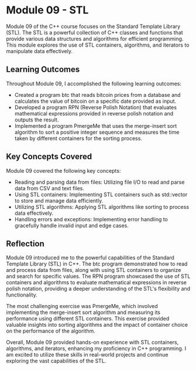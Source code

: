 # Module 09 - STL

Module 09 of the C++ course focuses on the Standard Template Library (STL). The STL is a powerful collection of C++ classes and functions that provide various data structures and algorithms for efficient programming. This module explores the use of STL containers, algorithms, and iterators to manipulate data effectively.

## Learning Outcomes
Throughout Module 09, I accomplished the following learning outcomes:

- Created a program btc that reads bitcoin prices from a database and calculates the value of bitcoin on a specific date provided as input.
- Developed a program RPN (Reverse Polish Notation) that evaluates mathematical expressions provided in reverse polish notation and outputs the result.
- Implemented a program PmergeMe that uses the merge-insert sort algorithm to sort a positive integer sequence and measures the time taken by different containers for the sorting process.

## Key Concepts Covered
Module 09 covered the following key concepts:

- Reading and parsing data from files: Utilizing file I/O to read and parse data from CSV and text files.
- Using STL containers: Implementing STL containers such as std::vector to store and manage data efficiently.
- Utilizing STL algorithms: Applying STL algorithms like sorting to process data effectively.
- Handling errors and exceptions: Implementing error handling to gracefully handle invalid input and edge cases.

## Reflection
Module 09 introduced me to the powerful capabilities of the Standard Template Library (STL) in C++. The btc program demonstrated how to read and process data from files, along with using STL containers to organize and search for specific values. The RPN program showcased the use of STL containers and algorithms to evaluate mathematical expressions in reverse polish notation, providing a deeper understanding of the STL's flexibility and functionality.

The most challenging exercise was PmergeMe, which involved implementing the merge-insert sort algorithm and measuring its performance using different STL containers. This exercise provided valuable insights into sorting algorithms and the impact of container choice on the performance of the algorithm.

Overall, Module 09 provided hands-on experience with STL containers, algorithms, and iterators, enhancing my proficiency in C++ programming. I am excited to utilize these skills in real-world projects and continue exploring the vast capabilities of the STL.
